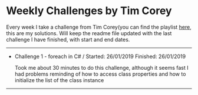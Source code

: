 Weekly Challenges by Tim Corey
======

Every week I take a challenge from Tim Corey(you can find the playlist [here](https://www.youtube.com/watch?v=pxdwwgIja5Q&list=PLLWMQd6PeGY1VcJGocm1wwtFCZUrh2sc9), this are my solutions.
Will keep the readme file updated with the last challenge I have finished, with start and end dates.

---

* Challenge 1 - foreach in C#  / Started: 26/01/2019 Finished: 26/01/2019

     Took me about 30 minutes to do this challenge, although it seems fast I had problems reminding of how to access class     properties and how to initialize the list of the class instance

---
